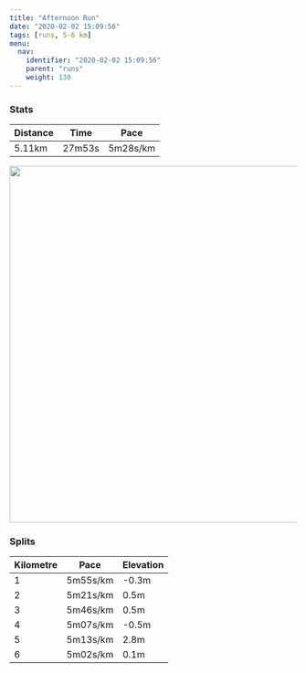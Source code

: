 ```yaml
---
title: "Afternoon Run"
date: "2020-02-02 15:09:56"
tags: [runs, 5-6 km]
menu:
  nav:
    identifier: "2020-02-02 15:09:56"
    parent: "runs"
    weight: 130
---
```


### Stats

| Distance | Time | Pace |
|----------|------|------|
|5.11km|27m53s|5m28s/km|

<img src='https://maps.googleapis.com/maps/api/staticmap?maptype=terrain&path=enc:_skeIntwLR@l@d@LF^LF?j@EPD^EFATSNXPDx@S`@\HJ\XZ@@CGCUTWb@KXAh@Hj@j@fBBLLZVrBLXLf@Jr@PFJ\LnB@r@Vd@J?NRA`@Fn@R~@Xl@PNLX^l@Zp@d@Pp@|@Np@l@pAJ`@HJLj@@LJXP`@HHJVF\?XG`@Cp@Lj@JLD\O`ALx@bA`DNp@dB~Dd@p@r@t@Z`@p@d@TA^GjAHPHVNf@n@R`@X`AP^Z`AZp@z@jAVRf@p@\^T^Tn@`@b@\n@r@|BTl@T|@^bAR`Aj@tBxA~GXnB\vCRlATxBT`BFv@XlBT|BPjAVvCJp@AXWJGIEUM_BBDRpANrA@\Ch@T~B@v@EdA?tALjAFlAIrACw@@cBEaBCm@L{BAc@KeA_@{AAcA@}@K}@TvBNCBGEYWaAw@aHm@iEKg@QgB_@sCGgAQq@UyA]qA[uB[}AyA}FQc@[aAg@aA_@kBs@oAc@_@m@_Ak@g@m@y@w@yAMMSe@Uw@_@cBIQs@q@MIMEc@E_ARG?IE}BcCg@o@a@o@Yk@{@iC]sB_@oAG{@UaAOUCKEuDa@kAKOMMQKKYYMk@QGE[g@AMBAHPRNHR\^LXDBJ?FAh@i@dBk@^o@D@JPd@fA^p@Jf@LV&key=AIzaSyBPVQ_iynBzLujdhfLzy8Z-5zczbktE55k&size=800x800&scale=2&markers=color:yellow|label:S|53.47648,-2.25624&markers=color:green|label:F|53.470649999999985,-2.2643699999999987' width='625' />

### Splits

| Kilometre | Pace | Elevation |
|------|------|-----------|
|1|5m55s/km|-0.3m|
|2|5m21s/km|0.5m|
|3|5m46s/km|0.5m|
|4|5m07s/km|-0.5m|
|5|5m13s/km|2.8m|
|6|5m02s/km|0.1m|
